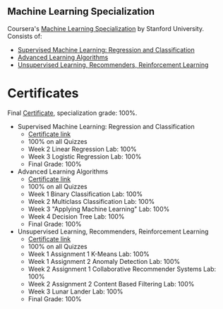 
## Machine Learning Specialization
Coursera's [Machine Learning Specialization](https://www.coursera.org/specializations/machine-learning-introduction) by Stanford University. Consists of:
* [Supervised Machine Learning: Regression and Classification](https://www.coursera.org/learn/machine-learning?specialization=machine-learning-introduction)
* [Advanced Learning Algorithms](https://www.coursera.org/learn/advanced-learning-algorithms?specialization=machine-learning-introduction)
* [Unsupervised Learning, Recommenders, Reinforcement Learning](https://www.coursera.org/learn/unsupervised-learning-recommenders-reinforcement-learning?specialization=machine-learning-introduction)


# Certificates

Final [Certificate](final_ML.pdf), specialization grade: 100%.

* Supervised Machine Learning: Regression and Classification
    * [Certificate link](1_Supervised_Machine_Learning.pdf)
    * 100% on all Quizzes
    * Week 2 Linear Regression Lab: 100%
    * Week 3 Logistic Regression Lab: 100%
    * Final Grade: 100%
* Advanced Learning Algorithms
    * [Certificate link](2_Advanced_LA.pdf)
    * 100% on all Quizzes
    * Week 1 Binary Classification Lab: 100%
    * Week 2 Multiclass Classification Lab: 100%
    * Week 3 "Applying Machine Learning" Lab: 100%
    * Week 4 Decision Tree Lab: 100%
    * Final Grade: 100%
* Unsupervised Learning, Recommenders, Reinforcement Learning
    * [Certificate link](3_Supervised_Machine_Learning.pdf)
    * 100% on all Quizzes
    * Week 1 Assignment 1 K-Means Lab: 100%
    * Week 1 Assignment 2 Anomaly Detection Lab: 100%
    * Week 2 Assignment 1 Collaborative Recommender Systems Lab: 100%
    * Week 2 Assignment 2 Content Based Filtering Lab: 100%
    * Week 3 Lunar Lander Lab: 100%
    * Final Grade: 100%

